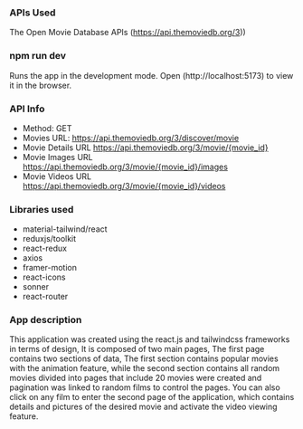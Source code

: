 ### APIs Used
The Open Movie Database APIs (https://api.themoviedb.org/3))

### npm run dev
Runs the app in the development mode.
Open (http://localhost:5173) to view it in the browser.

### API Info
* Method: GET
* Movies URL: https://api.themoviedb.org/3/discover/movie
* Movie Details URL https://api.themoviedb.org/3/movie/{movie_id}
* Movie Images URL https://api.themoviedb.org/3/movie/{movie_id}/images
* Movie Videos URL https://api.themoviedb.org/3/movie/{movie_id}/videos

### Libraries used
* material-tailwind/react
* reduxjs/toolkit
* react-redux
* axios
* framer-motion
* react-icons
* sonner
* react-router

### App description
This application was created using the react.js and tailwindcss frameworks in terms of design, It is composed of two main pages, The first page contains two sections of data, 
The first section contains popular movies with the animation feature, while the second section contains all random movies divided into pages that include 20 movies
were created and pagination was linked to random films to control the pages. You can also click on any film to enter the second page of the application, 
which contains details and pictures of the desired movie and activate the video viewing feature.
